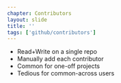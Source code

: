 ```yaml
---
chapter: Contributors
layout: slide
title: ''
tags: ['github/contributors']
---
```


* Read+Write on a single repo
* Manually add each contributor
* Common for one-off projects
* Tedious for common-across users
